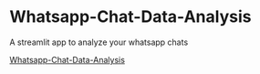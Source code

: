 # Whatsapp-Chat-Data-Analysis

 A streamlit app to analyze your whatsapp chats

 <a href="https://whatsapp-chat-data-analysis.onrender.com">Whatsapp-Chat-Data-Analysis</a>
